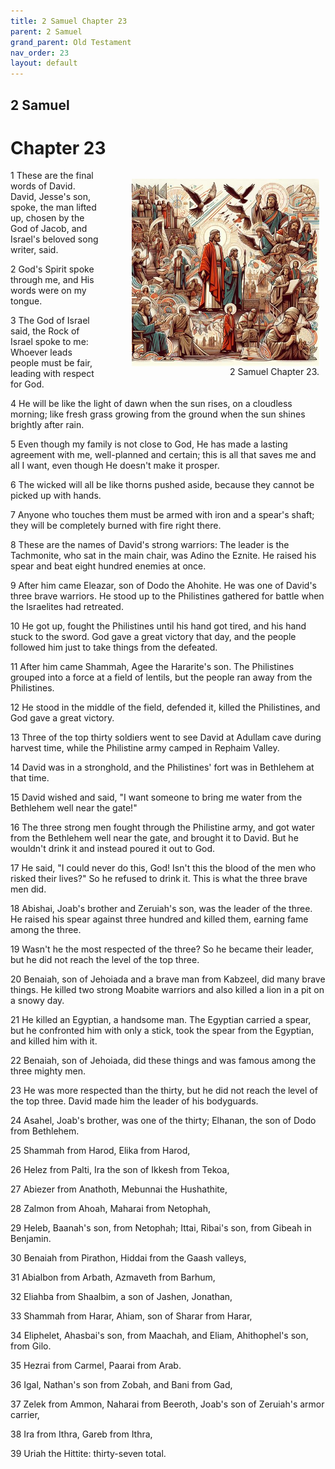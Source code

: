 ```yaml
---
title: 2 Samuel Chapter 23
parent: 2 Samuel
grand_parent: Old Testament
nav_order: 23
layout: default
---
```


## 2 Samuel

# Chapter 23

<figure style="float: right; margin-right: 10px;">
    <img src="/assets/Image/2 Samuel/500/23.jpg" alt="2 Samuel Chapter 23" style="width: 300px; height: 300px; float: right;padding-left: 10px;"/>
    <figcaption style="clear: both;text-align: right;">2 Samuel Chapter 23.</figcaption>
</figure>
1 These are the final words of David. David, Jesse's son, spoke, the man lifted up, chosen by the God of Jacob, and Israel's beloved song writer, said.

2 God's Spirit spoke through me, and His words were on my tongue.

3 The God of Israel said, the Rock of Israel spoke to me: Whoever leads people must be fair, leading with respect for God.

4 He will be like the light of dawn when the sun rises, on a cloudless morning; like fresh grass growing from the ground when the sun shines brightly after rain.

5 Even though my family is not close to God, He has made a lasting agreement with me, well-planned and certain; this is all that saves me and all I want, even though He doesn't make it prosper.

6 The wicked will all be like thorns pushed aside, because they cannot be picked up with hands.

7 Anyone who touches them must be armed with iron and a spear's shaft; they will be completely burned with fire right there.

8 These are the names of David's strong warriors: The leader is the Tachmonite, who sat in the main chair, was Adino the Eznite. He raised his spear and beat eight hundred enemies at once.

9 After him came Eleazar, son of Dodo the Ahohite. He was one of David's three brave warriors. He stood up to the Philistines gathered for battle when the Israelites had retreated.

10 He got up, fought the Philistines until his hand got tired, and his hand stuck to the sword. God gave a great victory that day, and the people followed him just to take things from the defeated.

11 After him came Shammah, Agee the Hararite's son. The Philistines grouped into a force at a field of lentils, but the people ran away from the Philistines.

12 He stood in the middle of the field, defended it, killed the Philistines, and God gave a great victory.

13 Three of the top thirty soldiers went to see David at Adullam cave during harvest time, while the Philistine army camped in Rephaim Valley.

14 David was in a stronghold, and the Philistines' fort was in Bethlehem at that time.

15 David wished and said, "I want someone to bring me water from the Bethlehem well near the gate!"

16 The three strong men fought through the Philistine army, and got water from the Bethlehem well near the gate, and brought it to David. But he wouldn't drink it and instead poured it out to God.

17 He said, "I could never do this, God! Isn't this the blood of the men who risked their lives?" So he refused to drink it. This is what the three brave men did.

18 Abishai, Joab's brother and Zeruiah's son, was the leader of the three. He raised his spear against three hundred and killed them, earning fame among the three.

19 Wasn't he the most respected of the three? So he became their leader, but he did not reach the level of the top three.

20 Benaiah, son of Jehoiada and a brave man from Kabzeel, did many brave things. He killed two strong Moabite warriors and also killed a lion in a pit on a snowy day.

21 He killed an Egyptian, a handsome man. The Egyptian carried a spear, but he confronted him with only a stick, took the spear from the Egyptian, and killed him with it.

22 Benaiah, son of Jehoiada, did these things and was famous among the three mighty men.

23 He was more respected than the thirty, but he did not reach the level of the top three. David made him the leader of his bodyguards.

24 Asahel, Joab's brother, was one of the thirty; Elhanan, the son of Dodo from Bethlehem.

25 Shammah from Harod, Elika from Harod,

26 Helez from Palti, Ira the son of Ikkesh from Tekoa,

27 Abiezer from Anathoth, Mebunnai the Hushathite,

28 Zalmon from Ahoah, Maharai from Netophah,

29 Heleb, Baanah's son, from Netophah; Ittai, Ribai's son, from Gibeah in Benjamin.

30 Benaiah from Pirathon, Hiddai from the Gaash valleys,

31 Abialbon from Arbath, Azmaveth from Barhum,

32 Eliahba from Shaalbim, a son of Jashen, Jonathan,

33 Shammah from Harar, Ahiam, son of Sharar from Harar,

34 Eliphelet, Ahasbai's son, from Maachah, and Eliam, Ahithophel's son, from Gilo.

35 Hezrai from Carmel, Paarai from Arab.

36 Igal, Nathan's son from Zobah, and Bani from Gad,

37 Zelek from Ammon, Naharai from Beeroth, Joab's son of Zeruiah's armor carrier,

38 Ira from Ithra, Gareb from Ithra,

39 Uriah the Hittite: thirty-seven total.


